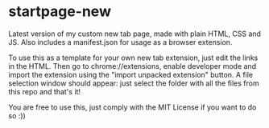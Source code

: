 # startpage-new

Latest version of my custom new tab page, made with plain HTML, CSS and JS.
Also includes a manifest.json for usage as a browser extension.

To use this as a template for your own new tab extension, just edit the links in the HTML.
Then go to chrome://extensions, enable developer mode and import the extension using the "import unpacked extension" button. A file selection window should appear: just select the folder with all the files from this repo and that's it!

You are free to use this, just comply with the MIT License if you want to do so :))
